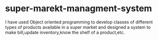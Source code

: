 # super-marekt-managment-system
I have used Object oriented programming to develop classes of different types of products available in a super market and designed a system to make bill,update inventory,know the shelf of a product,etc.
